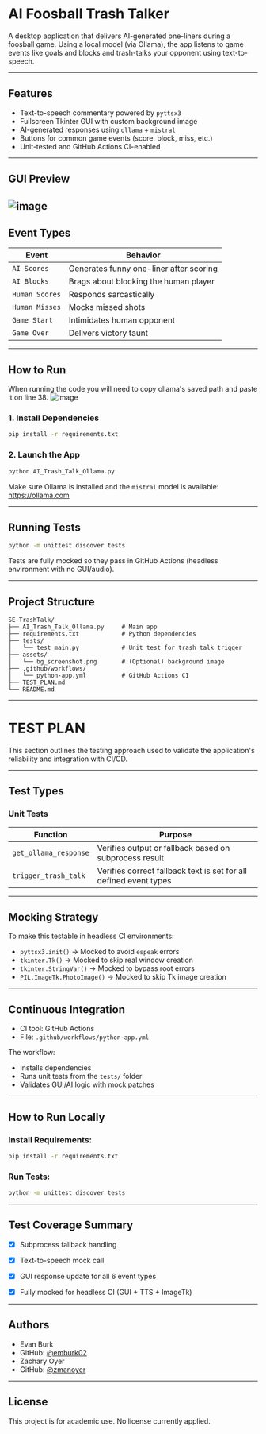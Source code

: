 # AI Foosball Trash Talker

A desktop application that delivers AI-generated one-liners during a foosball game. Using a local model (via Ollama), the app listens to game events like goals and blocks and trash-talks your opponent using text-to-speech.

---

## Features

- Text-to-speech commentary powered by `pyttsx3`
- Fullscreen Tkinter GUI with custom background image
- AI-generated responses using `ollama` + `mistral`
- Buttons for common game events (score, block, miss, etc.)
- Unit-tested and GitHub Actions CI-enabled

---

## GUI Preview
![image](https://github.com/user-attachments/assets/07e9680a-4135-4d3b-96be-c2cf82ede9ac)
---

## Event Types

| Event           | Behavior                                  |
|-----------------|-------------------------------------------|
| `AI Scores`     | Generates funny one-liner after scoring   |
| `AI Blocks`     | Brags about blocking the human player     |
| `Human Scores`  | Responds sarcastically                    |
| `Human Misses`  | Mocks missed shots                        |
| `Game Start`    | Intimidates human opponent                |
| `Game Over`     | Delivers victory taunt                    |

---

## How to Run
When running the code you will need to copy ollama's saved path and paste it on line 38.
![image](https://github.com/user-attachments/assets/5909f420-7441-402a-bf0c-797d8721a930)

### 1. Install Dependencies

```bash
pip install -r requirements.txt
```

### 2. Launch the App

```bash
python AI_Trash_Talk_Ollama.py
```

Make sure Ollama is installed and the `mistral` model is available: https://ollama.com

---

## Running Tests

```bash
python -m unittest discover tests
```

Tests are fully mocked so they pass in GitHub Actions (headless environment with no GUI/audio).

---

## Project Structure

```
SE-TrashTalk/
├── AI_Trash_Talk_Ollama.py     # Main app
├── requirements.txt            # Python dependencies
├── tests/
│   └── test_main.py            # Unit test for trash talk trigger
├── assets/
│   └── bg_screenshot.png       # (Optional) background image
├── .github/workflows/
│   └── python-app.yml          # GitHub Actions CI
├── TEST_PLAN.md
└── README.md
```

---

# TEST PLAN

This section outlines the testing approach used to validate the application's reliability and integration with CI/CD.

---

## Test Types

### Unit Tests

| Function               | Purpose                                                            |
|------------------------|--------------------------------------------------------------------|
| `get_ollama_response`  | Verifies output or fallback based on subprocess result             |
| `trigger_trash_talk`   | Verifies correct fallback text is set for all defined event types  |

---

## Mocking Strategy

To make this testable in headless CI environments:

- `pyttsx3.init()` → Mocked to avoid `espeak` errors
- `tkinter.Tk()` → Mocked to skip real window creation
- `tkinter.StringVar()` → Mocked to bypass root errors
- `PIL.ImageTk.PhotoImage()` → Mocked to skip Tk image creation

---

## Continuous Integration

- CI tool: GitHub Actions
- File: `.github/workflows/python-app.yml`

The workflow:
- Installs dependencies
- Runs unit tests from the `tests/` folder
- Validates GUI/AI logic with mock patches

---

## How to Run Locally

### Install Requirements:

```bash
pip install -r requirements.txt
```

### Run Tests:

```bash
python -m unittest discover tests
```

---

## Test Coverage Summary

- [x] Subprocess fallback handling
- [x] Text-to-speech mock call
- [x] GUI response update for all 6 event types
- [x] Fully mocked for headless CI (GUI + TTS + ImageTk)


---

## Authors

- Evan Burk
- GitHub: [@emburk02](https://github.com/emburk02)
- Zachary Oyer
- GitHub: [@zmanoyer](https://github.com/zmanoyer)


---

## License

This project is for academic use. No license currently applied.
